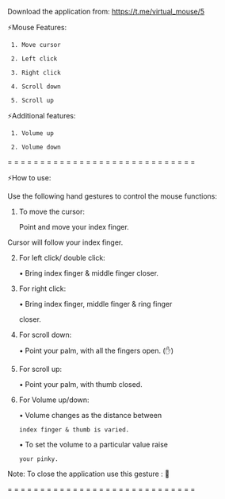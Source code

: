 Download the application from: https://t.me/virtual_mouse/5

⚡Mouse Features:

     1. Move cursor

     2. Left click 

     3. Right click

     4. Scroll down

     5. Scroll up

⚡Additional features:

     1. Volume up

     2. Volume down

= = = = = = = = = = = = = = = = = = = = = = = = = = = = = 

⚡How to use:

Use the following hand gestures to control the mouse functions:

1. To move the cursor: 

   Point and move your index finger.

Cursor will follow your index finger.

2. For left click/ double click:

    • Bring index finger & middle finger closer.

3. For right click: 

    • Bring index finger, middle finger & ring finger 

      closer.

4. For scroll down:

    • Point your palm, with all the fingers open. (✋)

5. For scroll up:

    • Point your palm, with thumb closed.

6. For Volume up/down:

    • Volume changes as the distance between 

       index finger & thumb is varied.

    • To set the volume to a particular value raise 

       your pinky.

 Note: To close the application use this gesture : 🤘 

= = = = = = = = = = = = = = = = = = = = = = = = = = = = =
